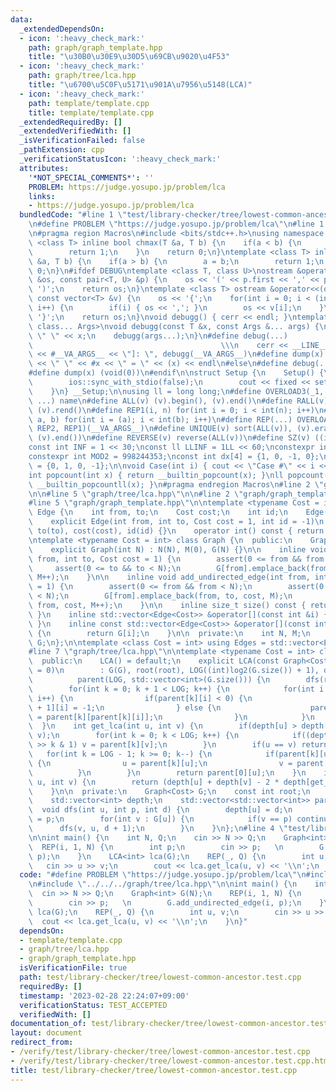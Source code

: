 ```yaml
---
data:
  _extendedDependsOn:
  - icon: ':heavy_check_mark:'
    path: graph/graph_template.hpp
    title: "\u30B0\u30E9\u30D5\u69CB\u9020\u4F53"
  - icon: ':heavy_check_mark:'
    path: graph/tree/lca.hpp
    title: "\u6700\u5C0F\u5171\u901A\u7956\u5148(LCA)"
  - icon: ':heavy_check_mark:'
    path: template/template.cpp
    title: template/template.cpp
  _extendedRequiredBy: []
  _extendedVerifiedWith: []
  _isVerificationFailed: false
  _pathExtension: cpp
  _verificationStatusIcon: ':heavy_check_mark:'
  attributes:
    '*NOT_SPECIAL_COMMENTS*': ''
    PROBLEM: https://judge.yosupo.jp/problem/lca
    links:
    - https://judge.yosupo.jp/problem/lca
  bundledCode: "#line 1 \"test/library-checker/tree/lowest-common-ancestor.test.cpp\"\
    \n#define PROBLEM \"https://judge.yosupo.jp/problem/lca\"\n#line 1 \"template/template.cpp\"\
    \n#pragma region Macros\n#include <bits/stdc++.h>\nusing namespace std;\ntemplate\
    \ <class T> inline bool chmax(T &a, T b) {\n    if(a < b) {\n        a = b;\n\
    \        return 1;\n    }\n    return 0;\n}\ntemplate <class T> inline bool chmin(T\
    \ &a, T b) {\n    if(a > b) {\n        a = b;\n        return 1;\n    }\n    return\
    \ 0;\n}\n#ifdef DEBUG\ntemplate <class T, class U>\nostream &operator<<(ostream\
    \ &os, const pair<T, U> &p) {\n    os << '(' << p.first << ',' << p.second <<\
    \ ')';\n    return os;\n}\ntemplate <class T> ostream &operator<<(ostream &os,\
    \ const vector<T> &v) {\n    os << '{';\n    for(int i = 0; i < (int)v.size();\
    \ i++) {\n        if(i) { os << ','; }\n        os << v[i];\n    }\n    os <<\
    \ '}';\n    return os;\n}\nvoid debugg() { cerr << endl; }\ntemplate <class T,\
    \ class... Args>\nvoid debugg(const T &x, const Args &... args) {\n    cerr <<\
    \ \" \" << x;\n    debugg(args...);\n}\n#define debug(...)                   \
    \                                          \\\n    cerr << __LINE__ << \" [\"\
    \ << #__VA_ARGS__ << \"]: \", debugg(__VA_ARGS__)\n#define dump(x) cerr << __LINE__\
    \ << \" \" << #x << \" = \" << (x) << endl\n#else\n#define debug(...) (void(0))\n\
    #define dump(x) (void(0))\n#endif\n\nstruct Setup {\n    Setup() {\n        cin.tie(0);\n\
    \        ios::sync_with_stdio(false);\n        cout << fixed << setprecision(15);\n\
    \    }\n} __Setup;\n\nusing ll = long long;\n#define OVERLOAD3(_1, _2, _3, name,\
    \ ...) name\n#define ALL(v) (v).begin(), (v).end()\n#define RALL(v) (v).rbegin(),\
    \ (v).rend()\n#define REP1(i, n) for(int i = 0; i < int(n); i++)\n#define REP2(i,\
    \ a, b) for(int i = (a); i < int(b); i++)\n#define REP(...) OVERLOAD3(__VA_ARGS__,\
    \ REP2, REP1)(__VA_ARGS__)\n#define UNIQUE(v) sort(ALL(v)), (v).erase(unique(ALL(v)),\
    \ (v).end())\n#define REVERSE(v) reverse(ALL(v))\n#define SZ(v) ((int)(v).size())\n\
    const int INF = 1 << 30;\nconst ll LLINF = 1LL << 60;\nconstexpr int MOD = 1000000007;\n\
    constexpr int MOD2 = 998244353;\nconst int dx[4] = {1, 0, -1, 0};\nconst int dy[4]\
    \ = {0, 1, 0, -1};\n\nvoid Case(int i) { cout << \"Case #\" << i << \": \"; }\n\
    int popcount(int x) { return __builtin_popcount(x); }\nll popcount(ll x) { return\
    \ __builtin_popcountll(x); }\n#pragma endregion Macros\n#line 2 \"graph/tree/lca.hpp\"\
    \n\n#line 5 \"graph/tree/lca.hpp\"\n\n#line 2 \"graph/graph_template.hpp\"\n\n\
    #line 5 \"graph/graph_template.hpp\"\n\ntemplate <typename Cost = int> struct\
    \ Edge {\n    int from, to;\n    Cost cost;\n    int id;\n    Edge() = default;\n\
    \    explicit Edge(int from, int to, Cost cost = 1, int id = -1)\n        : from(from),\
    \ to(to), cost(cost), id(id) {}\n    operator int() const { return to; }\n};\n\
    \ntemplate <typename Cost = int> class Graph {\n  public:\n    Graph() = default;\n\
    \    explicit Graph(int N) : N(N), M(0), G(N) {}\n\n    inline void add_directed_edge(int\
    \ from, int to, Cost cost = 1) {\n        assert(0 <= from && from < N);\n   \
    \     assert(0 <= to && to < N);\n        G[from].emplace_back(from, to, cost,\
    \ M++);\n    }\n\n    inline void add_undirected_edge(int from, int to, Cost cost\
    \ = 1) {\n        assert(0 <= from && from < N);\n        assert(0 <= to && to\
    \ < N);\n        G[from].emplace_back(from, to, cost, M);\n        G[to].emplace_back(to,\
    \ from, cost, M++);\n    }\n\n    inline size_t size() const { return G.size();\
    \ }\n    inline std::vector<Edge<Cost>> &operator[](const int &i) { return G[i];\
    \ }\n    inline const std::vector<Edge<Cost>> &operator[](const int &i) const\
    \ {\n        return G[i];\n    }\n\n  private:\n    int N, M;\n    std::vector<std::vector<Edge<Cost>>>\
    \ G;\n};\n\ntemplate <class Cost = int> using Edges = std::vector<Edge<Cost>>;\n\
    #line 7 \"graph/tree/lca.hpp\"\n\ntemplate <typename Cost = int> class LCA {\n\
    \  public:\n    LCA() = default;\n    explicit LCA(const Graph<Cost> &G, int root\
    \ = 0)\n        : G(G), root(root), LOG((int)log2(G.size()) + 1), depth(G.size()),\n\
    \          parent(LOG, std::vector<int>(G.size())) {\n        dfs(root, -1, 0);\n\
    \        for(int k = 0; k + 1 < LOG; k++) {\n            for(int i = 0; i < (int)G.size();\
    \ i++) {\n                if(parent[k][i] < 0) {\n                    parent[k\
    \ + 1][i] = -1;\n                } else {\n                    parent[k + 1][i]\
    \ = parent[k][parent[k][i]];\n                }\n            }\n        }\n  \
    \  }\n    int get_lca(int u, int v) {\n        if(depth[u] > depth[v]) std::swap(u,\
    \ v);\n        for(int k = 0; k < LOG; k++) {\n            if((depth[u] - depth[v])\
    \ >> k & 1) v = parent[k][v];\n        }\n        if(u == v) return u;\n     \
    \   for(int k = LOG - 1; k >= 0; k--) {\n            if(parent[k][u] != parent[k][v])\
    \ {\n                u = parent[k][u];\n                v = parent[k][v];\n  \
    \          }\n        }\n        return parent[0][u];\n    }\n    int get_dist(int\
    \ u, int v) {\n        return (depth[u] + depth[v] - 2 * depth[get_lca(u, v)]);\n\
    \    }\n\n  private:\n    Graph<Cost> G;\n    const int root;\n    const int LOG;\n\
    \    std::vector<int> depth;\n    std::vector<std::vector<int>> parent;\n\n  \
    \  void dfs(int u, int p, int d) {\n        depth[u] = d;\n        parent[0][u]\
    \ = p;\n        for(int v : G[u]) {\n            if(v == p) continue;\n      \
    \      dfs(v, u, d + 1);\n        }\n    }\n};\n#line 4 \"test/library-checker/tree/lowest-common-ancestor.test.cpp\"\
    \n\nint main() {\n    int N, Q;\n    cin >> N >> Q;\n    Graph<int> G(N);\n  \
    \  REP(i, 1, N) {\n        int p;\n        cin >> p;   \n        G.add_undirected_edge(i,\
    \ p);\n    }\n    LCA<int> lca(G);\n    REP(_, Q) {\n        int u, v;\n     \
    \   cin >> u >> v;\n        cout << lca.get_lca(u, v) << '\\n';\n    }\n}\n"
  code: "#define PROBLEM \"https://judge.yosupo.jp/problem/lca\"\n#include \"../../../template/template.cpp\"\
    \n#include \"../../../graph/tree/lca.hpp\"\n\nint main() {\n    int N, Q;\n  \
    \  cin >> N >> Q;\n    Graph<int> G(N);\n    REP(i, 1, N) {\n        int p;\n\
    \        cin >> p;   \n        G.add_undirected_edge(i, p);\n    }\n    LCA<int>\
    \ lca(G);\n    REP(_, Q) {\n        int u, v;\n        cin >> u >> v;\n      \
    \  cout << lca.get_lca(u, v) << '\\n';\n    }\n}"
  dependsOn:
  - template/template.cpp
  - graph/tree/lca.hpp
  - graph/graph_template.hpp
  isVerificationFile: true
  path: test/library-checker/tree/lowest-common-ancestor.test.cpp
  requiredBy: []
  timestamp: '2023-02-28 22:24:07+09:00'
  verificationStatus: TEST_ACCEPTED
  verifiedWith: []
documentation_of: test/library-checker/tree/lowest-common-ancestor.test.cpp
layout: document
redirect_from:
- /verify/test/library-checker/tree/lowest-common-ancestor.test.cpp
- /verify/test/library-checker/tree/lowest-common-ancestor.test.cpp.html
title: test/library-checker/tree/lowest-common-ancestor.test.cpp
---
```

